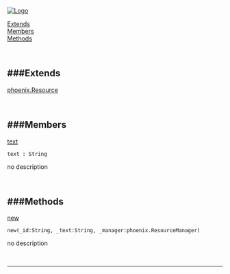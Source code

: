 
[![Logo](http://luxeengine.com/images/logo.png)](index.html)


[Extends](#Extends)   
[Members](#Members)   
[Methods](#Methods)   


&nbsp;   

<a class="lift" name="Extends" ></a>
###Extends   
---
<a class="lift" name="phoenix.Resource" href="phoenix.Resource.html">phoenix.Resource</a>

&nbsp;   

<a class="lift" name="Members" ></a>
###Members   
---
<a class="lift" name="text" href="#text">text</a>



    text : String

<span class="small_desc_flat"> no description </span>   

&nbsp;   

<a class="lift" name="Methods" ></a>
###Methods   
---
<a class="lift" name="new" href="#new">new</a>



    new(_id:String, _text:String, _manager:phoenix.ResourceManager) 

<span class="small_desc_flat"> no description </span>   



&nbsp;
&nbsp;
&nbsp;

---  


&nbsp;   
&nbsp;   